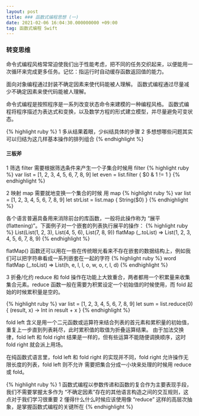 ```yaml
---
layout: post
title: ### 函数式编程思想 (一)
date: 2021-02-06 16:04:30.000000000 +09:00
tag: 函数式编程 Swift
---
```

### 转变思维
命令式编程风格常常迫使我们出于性能考虑，把不同的任务交织起来，以便能用一次循环来完成更多任务。记忆：指运行时自动缓存函数返回值的能力。

面向对象编程通过封装不确定因素来使代码能被人理解。
函数式编程通过尽量减少不确定因素来使代码能被人理解。

命令式编程是按照程序是一系列改变状态命令来建模的一种编程风格。
函数式编程将程序描述为表达式和变换，以及数学方程的形式建立模型，并尽量避免可变状态。

{% highlight ruby %}
1 多从结果着眼，少纠结具体的步骤
2 多想想哪些问题其实可以归结为这几样基本操作的排列组合
{% endhighlight %}

#### 三板斧
1 筛选 filter
需要根据筛选条件来产生一个子集合时候用 filter
{% highlight ruby %}
var list = [1, 2, 3, 4, 5, 6, 7, 8, 9]
let even = list.filter { $0 & 1 != 1 }
{% endhighlight %}

2 映射 map
需要就地变换一个集合的时候 用 map
{% highlight ruby %}
var list = [1, 2, 3, 4, 5, 6, 7, 8, 9]
let strList = list.map { String($0) }
{% endhighlight %}

各个语言普遍具备用来消除前台的库函数，一般将此操作称为 “展平 (flattening)”。下面例子对一个嵌套的列表执行展平的操作：
{% highlight ruby %}
List(List(1, 2, 3), List(4, 5, 6), List(7, 8, 9)) flatMap (_.toList) => List(1, 2, 3, 4, 5, 6, 7, 8, 9)
{% endhighlight %}

flatMap() 函数还可以用在一些在传统眼光看来不存在嵌套的数据结构上，例如我们可以把字符串看成一系列嵌套在一起的字符
{% highlight ruby %}
word flatMap (_.toList) => List(h, e, l, l, o, w, o, r, l, d)
{% endhighlight %}

3 折叠/化约
reduce 和 fold 操作在功能上大致重合，两者都用一个积累量来收集集合元素。reduce 函数一般在需要为积累设定一个初始值的时候使用，而 fold 起始的时候累积量是空的。

{% highlight ruby %}
var list = [1, 2, 3, 4, 5, 6, 7, 8, 9]
let sum = list.reduce(0) { (result, x) -> Int in result + x }
{% endhighlight %}

fold left 含义是用一个二元函数或运算符来结合列表的首元素和累积量的初始值，重复上一步直到列表耗尽，此时累积值的取值为折叠运算结果。
由于加法交换律，fold left 和 fold right 结果是一样的，但有些运算不能随便调换顺序，这时 fold right 就会派上用场。

在纯函数式语言里，fold left 和 fold right 的实现并不同，fold right 允许操作无限长度的列表，fold left 则不允许
需要把集合分成一小块来处理的时候用 reduce 或 fold。

{% highlight ruby %}
1 函数式编程以参数传递和函数的复合作为主要表现手段，我们不需要掌握太多作为 “不确定因素”存在的其他语言构造之间的交互规则，这点对于我们学习很重要
2 懂得什么什么时候应该使用像 “reduce” 这样的高层次抽象，是掌握函数式编程的关键所在
{% endhighlight %}



